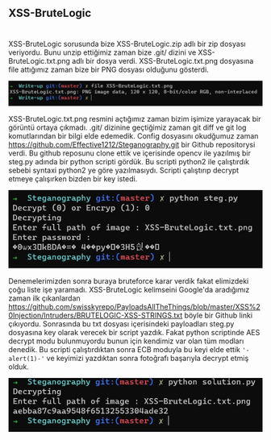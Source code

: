 ## XSS-BruteLogic 
#
XSS-BruteLogic sorusunda bize XSS-BruteLogic.zip adlı bir zip dosyası veriyordu. Bunu unzip ettiğimiz zaman bize .git/ dizini ve XSS-BruteLogic.txt.png adlı bir dosya verdi. XSS-BruteLogic.txt.png dosyasına file attığımız zaman bize bir PNG dosyası olduğunu gösterdi. 

![File](images/File.JPG)

XSS-BruteLogic.txt.png resmini açtığımız zaman bizim işimize yarayacak bir görüntü ortaya çıkmadı. .git/ dizinine geçtiğimiz zaman git diff ve git log komutlarından bir bilgi elde edemedik. Config dosyasını okudğumuz zaman https://github.com/Effective1212/Steganography.git bir Github repositorysi verdi. Bu github reposunu clone ettik ve içerisinde opencv ile yazılmış bir steg.py adında bir python scripti gördük. Bu scripti python2 ile çalıştırdık sebebi syntaxi python2 ye göre yazılmasıydı. Scripti çalıştırıp decrypt etmeye çalışırken bizden bir key istedi.

![Steg](images/Steg.jpg)

Denemelerimizden sonra buraya bruteforce karar verdik fakat elimizdeki çoğu liste işe yaramadı. XSS-BruteLogic kelimseini Google'da aradığımız zaman ilk çıkanlardan https://github.com/swisskyrepo/PayloadsAllTheThings/blob/master/XSS%20Injection/Intruders/BRUTELOGIC-XSS-STRINGS.txt böyle bir Github linki çıkıyordu. Sonrasında bu txt dosyası içerisindeki payloadları steg.py dosyasına key olarak verecek bir script yazdık. Fakat python scriptinde AES decrypt modu bulunmuyordu bunun için kendimiz var olan tüm modları denedik. Bu scripti çalıştırdıktan sonra ECB moduyla bu keyi elde ettik `'-alert(1)-'` ve keyimizi yazdıktan sonra fotoğrafı başarıyla decrypt etmiş olduk.

![Flag](images/Flag.JPG)
